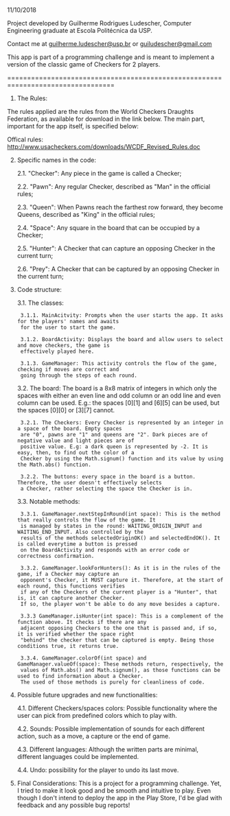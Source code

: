 11/10/2018

Project developed by Guilherme Rodrigues Ludescher, Computer Engineering graduate at Escola Politécnica da USP.

Contact me at guilherme.ludescher@usp.br or guiludescher@gmail.com

This app is part of a programming challenge and is meant to implement a version of the classic game of Checkers for 2 players.

=================================================================================

1. The Rules:

The rules applied are the rules from the World Checkers Draughts Federation, as available for download in the link below. The main part, important for the app itself, is specified below:

Offical rules: http://www.usacheckers.com/downloads/WCDF_Revised_Rules.doc

2. Specific names in the code:

    2.1. "Checker": Any piece in the game is called a Checker;

    2.2. "Pawn": Any regular Checker, described as "Man" in the official rules;

    2.3. "Queen": When Pawns reach the farthest row forward, they become Queens, described as "King" in the official rules;

    2.4. "Space": Any square in the board that can be occupied by a Checker;
    
    2.5. "Hunter": A Checker that can capture an opposing Checker in the current turn;
    
    2.6. "Prey": A Checker that can be captured by an opposing Checker in the current turn;
    
3. Code structure:

    3.1. The classes: 
    
        3.1.1. MainAcitvity: Prompts when the user starts the app. It asks for the players' names and awaits 
        for the user to start the game.
      
        3.1.2. BoardActivity: Displays the board and allow users to select and move checkers, the game is 
        effectively played here.
      
        3.1.3. GameManager: This activity controls the flow of the game, checking if moves are correct and 
        going through the steps of each round.
      
   3.2. The board: The board is a 8x8 matrix of integers in which only the spaces with either an even line and odd column or an odd line and even column can be used. E.g.: the spaces [0][1] and [6][5] can be used, but the spaces [0][0] or [3][7] cannot.
   
        3.2.1. The Checkers: Every Checker is represented by an integer in a space of the board. Empty spaces 
        are "0", pawns are "1" and queens are "2". Dark pieces are of negative value and light pieces are of 
        positive value. E.g: a dark queen is represented by -2. It is easy, then, to find out the color of a 
        Checker by using the Math.signum() function and its value by using the Math.abs() function.
        
        3.2.2. The buttons: every space in the board is a button. Therefore, the user doesn't effectively selects
        a Checker, rather selecting the space the Checker is in.
        
   3.3. Notable methods:
        
        3.3.1. GameManager.nextStepInRound(int space): This is the method that really controls the flow of the game. It
        is managed by states in the round: WAITING_ORIGIN_INPUT and WAITING_END_INPUT. Also controlled by the
        results of the methods selectedOriginOK() and selectedEndOK(). It is called everytime a button is pressed
        on the BoardActivity and responds with an error code or correctness confirmation.
        
        3.3.2. GameManager.lookForHunters(): As it is in the rules of the game, if a Checker may capture an 
        opponent's Checker, it MUST capture it. Therefore, at the start of each round, this functions verifies
        if any of the Checkers of the current player is a "Hunter", that is, it can capture another Checker.
        If so, the player won't be able to do any move besides a capture. 
        
        3.3.3 GameManager.isHunter(int space): This is a complement of the function above. It checks if there are any 
        adjacent opposing Checkers to the one that is passed and, if so, it is verified whether the space right
        "behind" the checker that can be captured is empty. Being those conditions true, it returns true.
        
        3.3.4. GameManager.colorOf(int space) and GameManager.valueOf(space): These methods return, respectively, the 
        values of Math.abs() and Math.signum(), as those functions can be used to find information about a Checker.
        The used of those methods is purely for cleanliness of code.
        
4. Possible future upgrades and new functionalities:

    4.1. Different Checkers/spaces colors: Possible functionality where the user can pick from predefined colors which to play with.
    
    4.2. Sounds: Possible implementation of sounds for each different action, such as a move, a capture or the end of game.
    
    4.3. Different languages: Although the written parts are minimal, different languages could be implemented.
    
    4.4. Undo: possibility for the player to undo its last move.

5. Final Considerations: This is a project for a programming challenge. Yet, I tried to make it look good and be smooth and intuitive to play. Even though I don't intend to deploy the app in the Play Store, I'd be glad with feedback and any possible bug reports!

